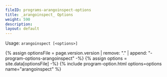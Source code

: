 ```yaml
---
fileID: programs-arangoinspect-options
title: _arangoinspect_ Options
weight: 590
description: 
layout: default
---
```

Usage: `arangoinspect [<options>]`

{% assign optionsFile = page.version.version | remove: "." | append: "-program-options-arangoinspect" -%}
{% assign options = site.data[optionsFile] -%}
{% include program-option.html options=options name="arangoinspect" %}
